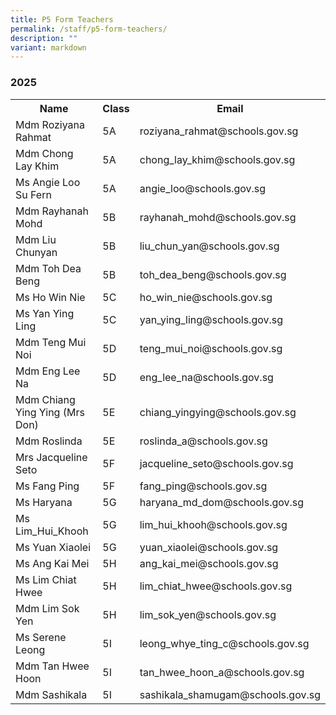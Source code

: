 ```yaml
---
title: P5 Form Teachers
permalink: /staff/p5-form-teachers/
description: ""
variant: markdown
---
```

### **2025**
<table>
    <tbody><tr style="width:100%">
        <th style="width:40%">Name</th>
        <th style="width:10%">Class</th>
        <th style="width:50%">Email</th>
    </tr>
<tr>
        <td>Mdm Roziyana Rahmat</td>
        <td>5A</td>
        <td>roziyana_rahmat@schools.gov.sg</td>
    </tr>
<tr>
        <td>Mdm Chong Lay Khim</td>
        <td>5A</td>
        <td>chong_lay_khim@schools.gov.sg</td>
    </tr>
			<tr>
        <td>Ms Angie Loo Su Fern</td>
        <td>5A</td>
        <td>angie_loo@schools.gov.sg</td>
    </tr>
<tr>
        <td>Mdm Rayhanah Mohd</td>
        <td>5B</td>
        <td>rayhanah_mohd@schools.gov.sg</td>
    </tr>
<tr>
        <td>Mdm Liu Chunyan</td>
        <td>5B</td>
        <td>liu_chun_yan@schools.gov.sg</td>
    </tr>
<tr>
        <td>Mdm Toh Dea Beng</td>
        <td>5B</td>
        <td>toh_dea_beng@schools.gov.sg</td>
    </tr>
<tr>
        <td>Ms Ho Win Nie</td>
        <td>5C</td>
        <td>ho_win_nie@schools.gov.sg</td>
    </tr>
<tr>
        <td>Ms Yan Ying Ling</td>
        <td>5C</td>
        <td>yan_ying_ling@schools.gov.sg</td>
    </tr>
 <tr>
        <td>Mdm Teng Mui Noi</td>
        <td>5D</td>
        <td>teng_mui_noi@schools.gov.sg</td>
    </tr>
<tr>
        <td>Mdm Eng Lee Na</td>
        <td>5D</td>
        <td>eng_lee_na@schools.gov.sg</td>
    </tr>
<tr>
        <td>Mdm Chiang Ying Ying (Mrs Don)</td>
        <td>5E</td>
        <td>chiang_yingying@schools.gov.sg</td>
    </tr>
<tr>
        <td>Mdm Roslinda</td>
        <td>5E</td>
        <td>roslinda_a@schools.gov.sg</td>
    </tr>
<tr>
        <td>Mrs Jacqueline Seto</td>
        <td>5F</td>
        <td>jacqueline_seto@schools.gov.sg</td>
    </tr>
<tr>
        <td>Ms Fang Ping</td>
        <td>5F</td>
        <td>fang_ping@schools.gov.sg</td>
    </tr>
<tr>
        <td>Ms Haryana </td>
        <td>5G</td>
        <td>haryana_md_dom@schools.gov.sg</td>
    </tr>
 <tr>
        <td>Ms Lim_Hui_Khooh</td>
        <td>5G</td>
        <td>lim_hui_khooh@schools.gov.sg</td>
    </tr>
 <tr>
        <td>Ms Yuan Xiaolei</td>
        <td>5G</td>
        <td>yuan_xiaolei@schools.gov.sg</td>
    </tr>
<tr>
        <td>Ms Ang Kai Mei</td>
        <td>5H</td>
        <td>ang_kai_mei@schools.gov.sg</td>
    </tr>
 <tr>
        <td>Ms Lim Chiat Hwee</td>
        <td>5H</td>
        <td>lim_chiat_hwee@schools.gov.sg</td>
    </tr>
 <tr>
        <td>Mdm Lim Sok Yen</td>
        <td>5H</td>
        <td>lim_sok_yen@schools.gov.sg</td>
    </tr>
 <tr>
        <td>Ms Serene Leong</td>
        <td>5I</td>
        <td>leong_whye_ting_c@schools.gov.sg</td>
    </tr>
<tr>
        <td>Mdm Tan Hwee Hoon</td>
        <td>5I</td>
        <td>tan_hwee_hoon_a@schools.gov.sg</td>
    </tr>
<tr>
        <td>Mdm Sashikala</td>
        <td>5I</td>
        <td>sashikala_shamugam@schools.gov.sg</td>
    </tr>
</tbody></table>